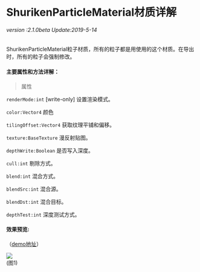 # ShurikenParticleMaterial材质详解

###### *version :2.1.0beta   Update:2019-5-14*

ShurikenParticleMaterial粒子材质，所有的粒子都是用使用的这个材质。在导出时，所有的粒子会强制修改。

#### 主要属性和方法详解：

> 属性

`renderMode:int` [write-only] 设置渲染模式。

`color:Vector4` 颜色

`tilingOffset:Vector4` 获取纹理平铺和偏移。

`texture:BaseTexture` 漫反射贴图。

`depthWrite:Boolean` 是否写入深度。

`cull:int`  剔除方式。

`blend:int` 混合方式。

`blendSrc:int` 混合源。

`blendDst:int` 混合目标。

`depthTest:int` 深度测试方式。

#### 效果预览:

（[demo地址](https://layaair.ldc.layabox.com/demo2/?language=ch&category=3d&group=Particle3D&name=Particle_BurningGround)）

![](img/1.gif)<br>(图1)
